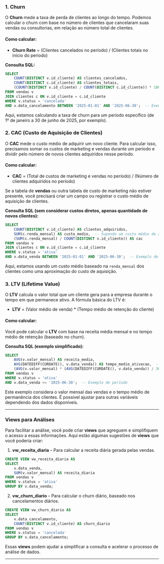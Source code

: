 ### 1. **Churn**

O **Churn** mede a taxa de perda de clientes ao longo do tempo. Podemos calcular o churn com base no número de clientes que cancelaram suas vendas ou consultorias, em relação ao número total de clientes.

#### Como calcular:

* **Churn Rate** = (Clientes cancelados no período) / (Clientes totais no início do período)

**Consulta SQL:**

```sql
SELECT 
    COUNT(DISTINCT v.id_cliente) AS clientes_cancelados,
    COUNT(DISTINCT c.id_cliente) AS clientes_totais,
    (COUNT(DISTINCT v.id_cliente) / COUNT(DISTINCT c.id_cliente)) * 100 AS churn_rate
FROM vendas v
JOIN clientes c ON v.id_cliente = c.id_cliente
WHERE v.status = 'cancelada'
AND v.data_cancelamento BETWEEN '2025-01-01' AND '2025-06-30';  -- Exemplo de período
```

Aqui, estamos calculando a taxa de churn para um período específico (de 1º de janeiro a 30 de junho de 2025, por exemplo).

### 2. **CAC (Custo de Aquisição de Clientes)**

O **CAC** mede o custo médio de adquirir um novo cliente. Para calcular isso, precisamos somar os custos de marketing e vendas durante um período e dividir pelo número de novos clientes adquiridos nesse período.

#### Como calcular:

* **CAC** = (Total de custos de marketing e vendas no período) / (Número de clientes adquiridos no período)

Se a tabela de **vendas** ou outra tabela de custo de marketing não estiver presente, você precisará criar um campo ou registrar o custo médio de aquisição de clientes.

**Consulta SQL (sem considerar custos diretos, apenas quantidade de novos clientes):**

```sql
SELECT 
    COUNT(DISTINCT v.id_cliente) AS clientes_adquiridos,
    SUM(c.renda_mensal) AS custo_medio,  -- Supondo um custo médio de aquisição por cliente
    (SUM(c.renda_mensal) / COUNT(DISTINCT v.id_cliente)) AS cac
FROM vendas v
JOIN clientes c ON v.id_cliente = c.id_cliente
WHERE v.status = 'ativa'
AND v.data_venda BETWEEN '2025-01-01' AND '2025-06-30';  -- Exemplo de período
```

Aqui, estamos usando um custo médio baseado na `renda_mensal` dos clientes como uma aproximação do custo de aquisição.

### 3. **LTV (Lifetime Value)**

O **LTV** calcula o valor total que um cliente gera para a empresa durante o tempo em que permanece ativo. A fórmula básica do LTV é:

* **LTV** = (Valor médio de venda) \* (Tempo médio de retenção do cliente)

#### Como calcular:

Você pode calcular o **LTV** com base na receita média mensal e no tempo médio de retenção (baseado no churn).

**Consulta SQL (exemplo simplificado):**

```sql
SELECT 
    AVG(v.valor_mensal) AS receita_media,
    AVG(DATEDIFF(CURDATE(), v.data_venda)) AS tempo_medio_ativacao,  -- Tempo em dias
    (AVG(v.valor_mensal) * (AVG(DATEDIFF(CURDATE(), v.data_venda)) / 30)) AS ltv  -- LTV em termos mensais
FROM vendas v
WHERE v.status = 'ativa'
AND v.data_venda <= '2025-06-30';  -- Exemplo de período
```

Este exemplo considera o valor mensal das vendas e o tempo médio de permanência dos clientes. É possível ajustar para outras variáveis dependendo dos dados disponíveis.

---

### **Views para Análises**

Para facilitar a análise, você pode criar **views** que agreguem e simplifiquem o acesso a essas informações. Aqui estão algumas sugestões de **views** que você poderia criar:

1. **vw\_receita\_diaria** – Para calcular a receita diária gerada pelas vendas.

```sql
CREATE VIEW vw_receita_diaria AS
SELECT 
    v.data_venda,
    SUM(v.valor_mensal) AS receita_diaria
FROM vendas v
WHERE v.status = 'ativa'
GROUP BY v.data_venda;
```

2. **vw\_churn\_diario** – Para calcular o churn diário, baseado nos cancelamentos diários.

```sql
CREATE VIEW vw_churn_diario AS
SELECT 
    v.data_cancelamento,
    COUNT(DISTINCT v.id_cliente) AS churn_diario
FROM vendas v
WHERE v.status = 'cancelada'
GROUP BY v.data_cancelamento;
```

Essas **views** podem ajudar a simplificar a consulta e acelerar o processo de análise de dados.

---
